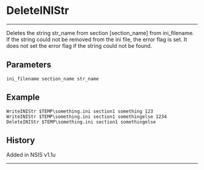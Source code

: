 # DeleteINIStr

---

Deletes the string str\_name from section [section\_name] from ini\_filename. If the string could not be removed from the ini file, the error flag is set. It does not set the error flag if the string could not be found.

## Parameters

    ini_filename section_name str_name

## Example

	WriteINIStr $TEMP\something.ini section1 something 123
	WriteINIStr $TEMP\something.ini section1 somethingelse 1234
	DeleteINIStr $TEMP\something.ini section1 somethingelse

## History

Added in NSIS v1.1u

---
